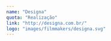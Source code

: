 ```yaml
---
name: "Designa"
quota: "Realização"
link: "http://designa.com.br/"
logo: "images/filmmakers/designa.svg"
---
```

